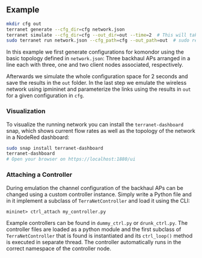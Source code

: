 ## Example
```bash
mkdir cfg out
terranet generate --cfg_dir=cfg network.json 
terranet simulate --cfg_dir=cfg --out_dir=out --time=2  # This will take a while
sudo terranet run network.json --cfg_path=cfg --out_path=out  # sudo required for mininet 
```
In this example we first generate configurations for komondor using the basic topology defined in
 `network.json`: Three backhaul APs arranged in a line each with three, one and two client nodes associated, respectively. 

Afterwards we simulate the whole configuration space for 2 seconds and save the results in the `out` folder. 
In the last step we emulate the wireless network using ipmininet and parameterize the links using the results in `out` for
a given configuration in `cfg`. 

### Visualization
To visualize the running network you can install the `terranet-dashboard` snap, which shows current flow rates as well 
as the topology of the network in a NodeRed dashboard:
```bash
sudo snap install terranet-dashboard
terranet-dashboard
# Open your browser on https://localhost:1880/ui
```

### Attaching a Controller
During emulation the channel configuration of the backhaul APs can be changed using a custom controller instance.
Simply write a Python file and in it implement a subclass of `TerraNetController` and load it using the CLI:
```console
mininet> ctrl_attach my_controller.py
``` 
Example controllers can be found in `dummy_ctrl.py` or `drunk_ctrl.py`. 
The controller files are loaded as a python module and the first subclass of `TerraNetController` that is found is instantiated and its `ctrl_loop()` method is executed in separate thread. 
The controller automatically runs in the correct namespace of the controller node.
